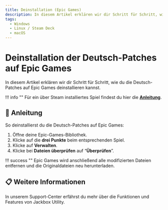 ```yaml
---
title: Deinstallation (Epic Games)
description: In diesem Artikel erklären wir dir Schritt für Schritt, wie du die Deutsch-Patches auf Epic Games deinstallieren kannst.
tags:
  - Windows
  - Linux / Steam Deck
  - macOS
---
```


# Deinstallation der Deutsch-Patches auf Epic Games

In diesem Artikel erklären wir dir Schritt für Schritt, wie du die Deutsch-Patches auf Epic Games deinstallieren kannst.

!!! info ""
    Für ein über Steam installiertes Spiel findest du hier die [**Anleitung**](/Deinstallation/Steam).

## :blue_book: Anleitung

So deinstallierst du die Deutsch-Patches auf Epic Games:

1. Öffne deine Epic-Games-Bibliothek.
2. Klicke auf die **drei Punkte** beim entsprechenden Spiel.
3. Klicke auf **Verwalten**.
4. Klicke bei **Dateien überprüfen** auf “**Überprüfen**”.

!!! success ""
    Epic Games wird anschließend alle modifizierten Dateien entfernen und die Originaldateien neu herunterladen.

## :clipboard: Weitere Informationen

In unserem Support-Center erfährst du mehr über die Funktionen und Features von Jackbox Utility.